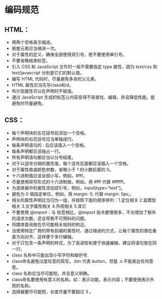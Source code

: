 # 编码规范
## HTML：
- 用两个空格表示缩进。
- 嵌套元素应当缩进一次。
- 对于属性的定义，确保全部使用双引号，绝不要使用单引号。
- 不要省略结束标签。
- 引入 CSS 和 JavaScript 文件时一般不需要指定 type 属性，因为 text/css 和 text/javascript 分别是它们的默认值。
- 编写 HTML 代码时，尽量避免多余的父元素。
- HTML 属性应当先写class和id。
- 布尔型属性可以在声明时不赋值。
- 通过 JavaScript 生成的标签让内容变得不易查找、编辑，并且降低性能。能避免时尽量避免。
## CSS：
- 每个声明块的左花括号前添加一个空格。
- 声明块的右花括号应当单独成行。
- 每条声明语句的 : 后应该插入一个空格。
- 每条声明都应该独占一行。
- 所有声明语句都应当以分号结尾。
- 对于以逗号分隔的属性值，每个逗号后面都应该插入一个空格。
- 对于属性值或颜色参数，省略小于 1 的小数前面的 0。
- 十六进制值应该全部小写，例如，#fff。
- 尽量使用简写形式的十六进制值，例如，用 #fff 代替 #ffffff。
- 为选择器中的属性添加双引号，例如，input[type="text"]。
- 避免为 0 值指定单位，例如，用 margin: 0; 代替 margin: 0px;。
- 相关的属性声明应当归为一组，并按照下面的顺序排列：1.定位相关 2.盒模型相关 3.文字属性相关 4.外观相关 5.其它
- 不要使用 @import：与 标签相比，@import 指令要慢很多，不光增加了额外的请求次数，还会导致不可预料的问题。
- 将媒体查询放在尽可能相关规则的附近。
- 当使用特定厂商的带有前缀的属性时，通过缩进的方式，让每个属性的值在垂直方向对齐，这样便于多行编辑。
- 对于只包含一条声明的样式，为了易读性和便于快速编辑，建议将语句放在同一行。
- class 名称中只能出现小写字符和破折号.
- class命名避免过度任意的简写。.btn 代表 button，但是 .s 不能表达任何意思。
- class 名称应当尽可能短，并且意义明确。
- class命名要使用有意义的名称。如：表示功能，表示内容；不要使用表示外观的名称。
- 选择器要尽可能短，长度尽量不要超过 3 。

